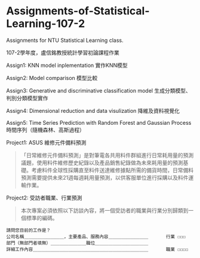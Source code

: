 # Assignments-of-Statistical-Learning-107-2
Assignments for NTU Statistical Learning class.

107-2學年度，盧信銘教授統計學習初論課程作業

Assign1: KNN model inplementation 實作KNN模型

Assign2: Model comparison 模型比較

Assign3: Generative and discriminative classification model 生成分類模型、判別分類模型實作

Assign4: Dimensional reduction and data visulization 降維及資料視覺化

Assign5: Time Series Prediction with Random Forest and Gaussian Process 時間序列（隨機森林、高斯過程）

Project1: ASUS 維修元件備料預測

>「日常維修元件備料預測」是對筆電各共用料件群組進行日常耗用量的預測議題，使用料件維修歷史紀錄以及產品銷售紀錄做為未來耗用量的預測基礎。考慮料件全球性採購直至料件送達維修據點所需的備貨時間，日常備料預測需要提供未來21週每週耗用量預測，以供客服單位進行採購以及料件運輸作業。

Project2: 受訪者職業、行業預測

>本次專案必須依照以下訪談內容，將一個受訪者的職業與行業分別歸類到一個標準的編碼。

```
請問您目前的工作是？
公司名稱＿＿＿＿＿＿＿＿＿，主要產品、服務內容＿＿＿＿＿＿＿＿＿　　　　行業 ☐☐☐
部門（無部門者填無）＿＿＿＿＿＿＿＿職位＿＿＿＿＿＿＿＿＿＿＿＿
詳細工作內容＿＿＿＿＿＿＿＿＿＿＿＿＿＿＿＿＿＿＿＿＿＿＿＿＿＿　　　　職業 ☐☐☐☐
```


